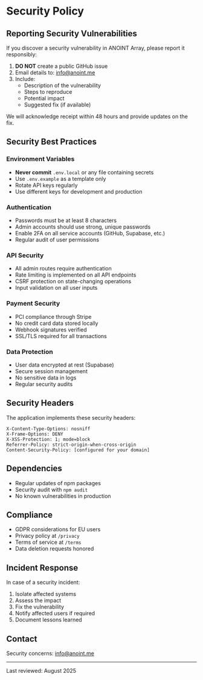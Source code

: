 # Security Policy

## Reporting Security Vulnerabilities

If you discover a security vulnerability in ANOINT Array, please report it responsibly:

1. **DO NOT** create a public GitHub issue
2. Email details to: info@anoint.me
3. Include:
   - Description of the vulnerability
   - Steps to reproduce
   - Potential impact
   - Suggested fix (if available)

We will acknowledge receipt within 48 hours and provide updates on the fix.

## Security Best Practices

### Environment Variables

- **Never commit** `.env.local` or any file containing secrets
- Use `.env.example` as a template only
- Rotate API keys regularly
- Use different keys for development and production

### Authentication

- Passwords must be at least 8 characters
- Admin accounts should use strong, unique passwords
- Enable 2FA on all service accounts (GitHub, Supabase, etc.)
- Regular audit of user permissions

### API Security

- All admin routes require authentication
- Rate limiting is implemented on all API endpoints
- CSRF protection on state-changing operations
- Input validation on all user inputs

### Payment Security

- PCI compliance through Stripe
- No credit card data stored locally
- Webhook signatures verified
- SSL/TLS required for all transactions

### Data Protection

- User data encrypted at rest (Supabase)
- Secure session management
- No sensitive data in logs
- Regular security audits

## Security Headers

The application implements these security headers:

```
X-Content-Type-Options: nosniff
X-Frame-Options: DENY
X-XSS-Protection: 1; mode=block
Referrer-Policy: strict-origin-when-cross-origin
Content-Security-Policy: [configured for your domain]
```

## Dependencies

- Regular updates of npm packages
- Security audit with `npm audit`
- No known vulnerabilities in production

## Compliance

- GDPR considerations for EU users
- Privacy policy at `/privacy`
- Terms of service at `/terms`
- Data deletion requests honored

## Incident Response

In case of a security incident:

1. Isolate affected systems
2. Assess the impact
3. Fix the vulnerability
4. Notify affected users if required
5. Document lessons learned

## Contact

Security concerns: info@anoint.me

---

Last reviewed: August 2025